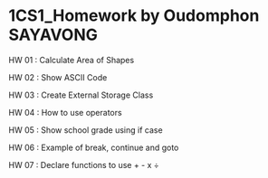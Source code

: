 # 1CS1_Homework by Oudomphon SAYAVONG
HW 01 : Calculate Area of Shapes

HW 02 : Show ASCII Code

HW 03 : Create External Storage Class

HW 04 : How to use operators

HW 05 : Show school grade using if case

HW 06 : Example of break, continue and goto

HW 07 : Declare functions to use + - x ÷
